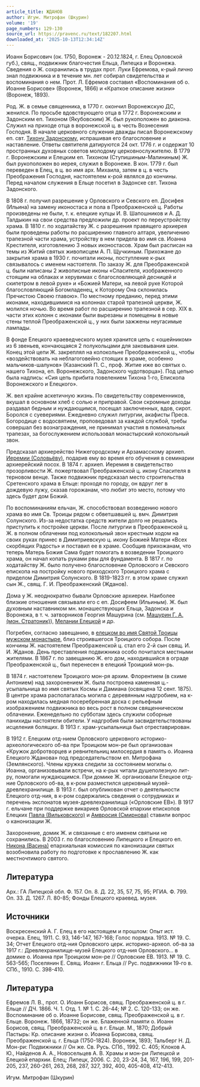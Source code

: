 ```yaml
---
article_title: ЖДАНОВ
author: Игум. Митрофан (Шкурин)
volume: '19'
page_numbers: 129-130
source_url: https://pravenc.ru/text/182207.html
downloaded_at: '2025-10-13T12:34:14Z'
---
```


Иоанн Борисович (ок. 1750, Воронеж - 20.12.1824, г. Елец Орловской губ.), свящ., подвижник благочестия Ельца, Липецка и Воронежа. Сведения о Ж. сохранились в трудах прот. Луки Ефремова, к-рый лично знал подвижника и в течение мн. лет собирал свидетельства и воспоминания о нем. Прот. Л. Ефремов составил «Воспоминания об о. Иоанне Борисове» (Воронеж, 1866) и «Краткое описание жизни» (Воронеж, 1893).

Род. Ж. в семье священника, в 1770 г. окончил Воронежскую ДС, женился. По просьбе вдовствующего отца в 1772 г. Воронежским и Задонским еп. Тихоном (Якубовским) Ж. был рукоположен во диакона. Служил на приходе отца в воронежской ц. в честь Вознесения Господня. В начале церковного служения дважды писал Воронежскому еп. свт. [Тихону Задонскому](<https://pravenc.ru/text/Тихону Задонскому.html>), испрашивая его благословение и наставление. Ответы святителя датируются 24 окт. 1776 г. и содержат 10 пространных духовных советов молодому церковнослужителю. В 1779 г. Воронежским и Елецким еп. Тихоном (Ступишиным-Малининым) Ж. был рукоположен во иерея, служил в Воронеже. В кон. 1779 г. был переведен в Елец, в ц. во имя арх. Михаила, затем в ц. в честь Преображения Господня, настоятелем к-рой являлся до кончины. Перед началом служения в Ельце посетил в Задонске свт. Тихона Задонского.

В 1808 г. получил разрешение у Орловского и Севского еп. Досифея (Ильина) на замену иконостаса и пола в Преображенской ц. Работы произведены не были, т. к. елецкие купцы И. В. Шапошников и А. Д. Талдыкин на свои средства предложили др. проект по переустройству храма. В 1810 г. по ходатайству Ж. с разрешения правящего архиерея были проведены работы по расширению главного алтаря, увеличению трапезной части храма, устройству в нем придела во имя св. Иоанна Крестителя, изготовлению 3 новых иконостасов. Храм был расписан на темы из Житий святых живописцем А. П. Щучкиным. Прихожане до закрытия храма в 1930 г. почитали иконы, поступление к-рых связывалось с именем настоятеля. По заказу Ж. для Преображенской ц. были написаны 2 живописные иконы «Спасителя, изображенного стоящим на облаках и херувимах с благословляющей десницей и скипетром в левой руке» и «Божией Матери, на левой руке Которой благословляющий Богомладенец, к Которому Она склонилась Пречистою Своею главою». По местному преданию, перед этими иконами, находившимися на колоннах старой трапезной церкви, Ж. молился ночью. Во время работ по расширению трапезной в сер. XIX в. части этих колонн с иконами были вырезаны и помещены в новые стены теплой Преображенской ц., у них были зажжены неугасимые лампады.

В фонде Елецкого краеведческого музея хранится цепь с «ошейником» из 6 звеньев, кончающаяся 2 полукольцами для заковывания шеи. Конец этой цепи Ж. закреплял на колокольне Преображенской ц., чтобы «воздействовать на неблагоговейно стоящих в храме, особенно мальчиков-шалунов» (Казанский П. С., проф. Житие иже во святых о. нашего Тихона, еп. Воронежского, Задонского чудотворца»). Под цепью была надпись: «Сия цепь прибита повелением Тихона 1-го, Епископа Воронежского и Елецкого».

Ж. вел крайне аскетичную жизнь. По свидетельству современников, вкушал в основном хлеб с солью и приправой. Свои скромные доходы раздавал бедным и нуждающимся, посещал заключенных, вдов, сирот. Боролся с суевериями. Ежедневно служил литургии, акафисты Пресв. Богородице с водосвятием, проповедовал за каждой службой, требы совершал без вознаграждения, не принимал участия в поминальных трапезах, за богослужением использовал монастырский колокольный звон.

Предсказал архиерейство Нижегородскому и Арзамасскому архиеп. [Иеремии (Соловьёву)](<https://pravenc.ru/text/Иеремии (Соловьёву).html>), подарив ему во время его обучения в семинарии архиерейский посох. В 1874 г. архиеп. Иеремия в свидетельство прозорливости Ж. пожертвовал Преображенской ц. икону Спасителя в терновом венце. Также подвижник предсказал место строительства Сретенского храма в Ельце: проходя по городу, он вдруг лег в дождевую лужу, сказав горожанам, что любит это место, потому что здесь будет дом Божий.

По воспоминаниям ельчан, Ж. способствовал возведению нового храма во имя Св. Троицы рядом с обветшавшей ц. вмч. Димитрия Солунского. Из-за недостатка средств жители долго не решались приступить к постройке церкви. После литургии в Преображенской ц. Ж. в полном облачении под колокольный звон крестным ходом на своих руках принес в Димитриевскую ц. икону Божией Матери «Всех скорбящих Радость» и поставил ее в храме. Сообщив прихожанам, что теперь Матерь Божия Сама будет помогать в возведении Троицкого храма, он начал копать руками рвы для фундамента. В 1817 г. по ходатайству Ж. было получено благословение Орловского и Севского епископа на постройку нового приходского Троицкого храма с приделом Димитрия Солунского. В 1819-1823 гг. в этом храме служил сын Ж., свящ. Г. И. Преображенский (Жданов).

Дома у Ж. неоднократно бывали Орловские архиереи. Наиболее близкие отношения связывали его с еп. Досифеем (Ильиным). Ж. был духовным наставником мн. монашествующих Ельца, Задонска и Воронежа, в т. ч. затворников Георгия Машурина (см. [Машурин Г. А. (мон. Стратоник)](<https://pravenc.ru/text/Машурин Г  А  (мон  Стратоник).html>)), [Мелании Елецкой](<https://pravenc.ru/text/Мелании Елецкой.html>) и др.

Погребен, согласно завещанию, в [елецком во имя Святой Троицы мужском монастыре](<https://pravenc.ru/text/елецком во имя Святой Троицы мужском монастыре.html>), близ строившегося Троицкого собора. После кончины Ж. настоятелем Преображенской ц. стал его 2-й сын свящ. И. И. Жданов. День преставления подвижника особо почитался местными жителями. В 1867 г. по завещанию Ж. его дом, находившийся в ограде Преображенской ц., был перенесен в елецкий Троицкий мон-рь.

В 1874 г. настоятелем Троицкого мон-ря архим. Флорентием (в схиме Антонием) над захоронением Ж. была построена каменная ц.-усыпальница во имя святых Космы и Дамиана (освящена 12 сент. 1875). В центре храма располагалась могила с деревянным надгробием, на к-ром находилась медная посеребренная доска с рельефным изображением подвижника во весь рост в полном священническом облачении. Еженедельно по субботам здесь служили соборные панихиды настоятели обители. У надгробия были засвидетельствованы исцеления болящих. В 1913 г. храм-усыпальница был отреставрирован.

В 1912 г. Елецким отд-нием Орловского церковного историко-археологического об-ва при Троицком мон-ре был организован «Кружок добротворцев и ревнительниц милосердия в память о. Иоанна Елецкого Жданова» под председательством еп. Митрофана (Землянского). Члены кружка следили за состоянием могилы о. Иоанна, организовывали встречи, на к-рых читали душеполезную лит-ру, помогали нуждающимся. При домике Ж. организовали Елецкое отд-ние Орловского об-ва, в к-ром разместился церковный музей-древлехранилище. В 1913 г. был опубликован отчет о деятельности Елецкого отд-ния, в к-ром содержались сведения о сотрудниках и перечень экспонатов музея-древлехранилища («Орловские ЕВ»). В 1917 г. ельчане при поддержке викариев Орловской епархии епископов Елецких [Павла (Вильковского)](<https://pravenc.ru/text/Павла (Вильковского).html>) и [Амвросия (Смирнова)](https://pravenc.ru/text/АМВРОСИЙ.html) ставили вопрос о канонизации Ж.

Захоронение, домик Ж. и связанные с его именем святыни не сохранились. В 2003 г. по благословению Липецкого и Елецкого еп. [Никона (Васина)](<https://pravenc.ru/text/Никона (Васина).html>) епархиальная комиссия по канонизации святых возобновила работу по подготовке к прославлению Ж. как местночтимого святого.

## Литература

Арх.: ГА Липецкой обл. Ф. 157. Оп. 8. Д. 22, 35, 57, 75, 95; РГИА. Ф. 799. Оп. 33. Д. 1267. Л. 80-85; Фонды Елецкого краевед. музея.

## Источники

Воскресенский А. Г. Елец в его настоящем и прошлом: Опыт ист. очерка. Елец, 1911. С. 93, 146-147, 167-168; Голос порядка. 1913. № 19. С. 34; Отчет Елецкого отд-ния Орловского церк. историко-археол. об-ва за 1917 г.: Древлехранилище-музей Елецкого отд-ния Орловского... в домике о. Иоанна при Троицком мон-ре // Орловские ЕВ. 1913. № 19. С. 563-565; Поселянин Е. Свящ. Иоанн г. Ельца // Рус. подвижники 19-го в. СПб., 1910. С. 398-410.

## Литература

Ефремов Л. В., прот. О. Иоанн Борисов, свящ. Преображенской ц. в г. Ельце // ДЧ. 1866. Ч. 1. Отд. 1. № 1. С. 26-44; № 2. С. 120-133; он же. Воспоминание об о. Иоанне Борисове, свящ. Преображенской ц. в г. Ельце. Воронеж. 1866, 18732; он же. Блаженной памяти о. Иоанн Борисов, свящ. Преображенской ц. в г. Ельце. М., 1870; Добрый Пастырь: Кр. описание жизни о. Иоанна Борисова, свящ. Преображенской ц. г. Ельца (1750-1824). Воронеж, 1893; Тальберг Н. Д. Мон-ри: Подвижники // Он же. Св. Русь. СПб., 1992. С. 405; Клоков А. Ю., Найденов А. А., Новосельцев А. В. Храмы и мон-ри Липецкой и Елецкой епархии. Елец; Липецк, 2006. С. 20, 23-24, 34, 167, 196, 199, 201-205, 237, 260-261, 263, 268, 287, 327, 392, 400, 405-408, 412-413.

Игум. Митрофан (Шкурин)
